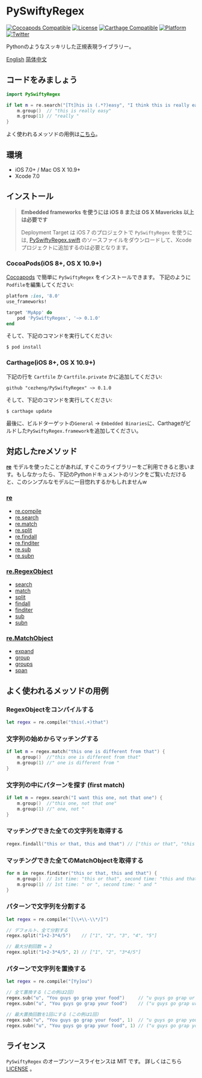 # PySwiftyRegex
[![Cocoapods Compatible](https://img.shields.io/cocoapods/v/PySwiftyRegex.svg)](https://cocoapods.org/pods/PySwiftyRegex)
[![License](https://img.shields.io/cocoapods/l/PySwiftyRegex.svg?style=flat&color=gray)](http://opensource.org/licenses/MIT)
[![Carthage Compatible](https://img.shields.io/badge/Carthage-compatible-4BC51D.svg?style=flat)](https://github.com/Carthage/Carthage)
[![Platform](https://img.shields.io/cocoapods/p/PySwiftyRegex.svg?style=flat)](http://cocoadocs.org/docsets/PySwiftyRegex)
[![Twitter](https://img.shields.io/badge/twitter-@AdamoCheng-blue.svg?style=flat)](http://twitter.com/AdamoCheng)

Pythonのようなスッキリした正規表現ライブラリー。

[English](https://github.com/cezheng/PySwiftyRegex/blob/master/README.md)
[简体中文](https://github.com/cezheng/PySwiftyRegex/blob/master/README-zh.md)

## コードをみましょう

```swift
import PySwiftyRegex

if let m = re.search("[Tt]his is (.*?)easy", "I think this is really easy!!!") {
	m.group()  // "this is really easy"
	m.group(1) // "really "
}
```
よく使われるメッソドの用例は[こちら](#more_usage)。

## 環境

- iOS 7.0+ / Mac OS X 10.9+
- Xcode 7.0

## インストール
> **Embedded frameworks を使うには iOS 8 または OS X Mavericks 以上は必要です**
>
> Deployment Target は iOS 7 のプロジェクトで `PySwiftyRegex` を使うには, [PySwiftyRegex.swift](https://github.com/cezheng/PySwiftyRegex/blob/master/PySwiftyRegex/PySwiftyRegex.swift) のソースファイルをダウンロードして、Xcodeプロジェクトに追加するのは必要となります。

### CocoaPods(iOS 8+, OS X 10.9+)
[Cocoapods](http://cocoapods.org/) で簡単に `PySwiftyRegex` をインストールできます。 下記のように`Podfile`を編集してください:

```ruby
platform :ios, '8.0'
use_frameworks!

target 'MyApp' do
	pod 'PySwiftyRegex', '~> 0.1.0'
end
```

そして、下記のコマンドを実行してください:

```bash
$ pod install
```

### Carthage(iOS 8+, OS X 10.9+)
下記の行を `Cartfile` か `Cartfile.private` かに追加してください:

```
github "cezheng/PySwiftyRegex" ~> 0.1.0
```
そして、下記のコマンドを実行してください:

```
$ carthage update
```
最後に、ビルドターゲットの`General` -> `Embedded Binaries`に、Carthageがビルドした`PySwiftyRegex.framework`を追加してください。

## 対応したreメソッド
[**re**](https://docs.python.org/2/library/re.html) モデルを使ったことがあれば, すぐこのライブラリーをご利用できると思います。もしなかったら、下記のPythonドキュメントのリンクをご覧いただけると、このシンプルなモデルに一目惚れするかもしれませんw
### [re](https://docs.python.org/2/library/re.html#module-contents)
* [re.compile](https://docs.python.org/2/library/re.html#re.compile)
* [re.search](https://docs.python.org/2/library/re.html#re.search)
* [re.match](https://docs.python.org/2/library/re.html#re.match)
* [re.split](https://docs.python.org/2/library/re.html#re.split)
* [re.findall](https://docs.python.org/2/library/re.html#re.findall)
* [re.finditer](https://docs.python.org/2/library/re.html#re.finditer)
* [re.sub](https://docs.python.org/2/library/re.html#re.sub)
* [re.subn](https://docs.python.org/2/library/re.html#re.subn)

### [re.RegexObject](https://docs.python.org/2/library/re.html#regular-expression-objects)
* [search](https://docs.python.org/2/library/re.html#re.RegexObject.search)
* [match](https://docs.python.org/2/library/re.html#re.RegexObject.match)
* [split](https://docs.python.org/2/library/re.html#re.RegexObject.split)
* [findall](https://docs.python.org/2/library/re.html#re.RegexObject.findall)
* [finditer](https://docs.python.org/2/library/re.html#re.RegexObject.finditer)
* [sub](https://docs.python.org/2/library/re.html#re.RegexObject.sub)
* [subn](https://docs.python.org/2/library/re.html#re.RegexObject.subn)

### [re.MatchObject](https://docs.python.org/2/library/re.html#match-objects)
* [expand](https://docs.python.org/2/library/re.html#re.MatchObject.expand)
* [group](https://docs.python.org/2/library/re.html#re.MatchObject.group)
* [groups](https://docs.python.org/2/library/re.html#re.MatchObject.groups)
* [span](https://docs.python.org/2/library/re.html#re.MatchObject.span)

## <a name="more_usage"></a>よく使われるメッソドの用例
### RegexObjectをコンパイルする
```swift
let regex = re.compile("this(.+)that")
```
### 文字列の始めからマッチングする
```swift
if let m = regex.match("this one is different from that") {
	m.group()  //"this one is different from that"
	m.group(1) //" one is different from "
}
```
### 文字列の中にパターンを探す (first match)
```swift
if let m = regex.search("I want this one, not that one") {
	m.group()  //"this one, not that one"
	m.group(1) //" one, not "
}
```
### マッチングできた全ての文字列を取得する
```swift
regex.findall("this or that, this and that") // ["this or that", "this and that"]
```
### マッチングできた全てのMatchObjectを取得する
```swift
for m in regex.finditer("this or that, this and that") {
	m.group()  // 1st time: "this or that", second time: "this and that"
	m.group(1) // 1st time: " or ", second time: " and "
}
```
### パターンで文字列を分割する
```swift
let regex = re.compile("[\\+\\-\\*/]")

// デフォルト、全て分割する
regex.split("1+2-3*4/5")    // ["1", "2", "3", "4", "5"]

// 最大分割回数 = 2
regex.split("1+2-3*4/5", 2) // ["1", "2", "3*4/5"]
```
### パターンで文字列を置換する
```swift
let regex = re.compile("[Yy]ou")

// 全て置換する (この例は2回)
regex.sub("u", "You guys go grap your food")     // "u guys go grap ur food"
regex.subn("u", "You guys go grap your food")    // ("u guys go grap ur food", 2)

// 最大置換回数を1回にする (この例は1回)
regex.sub("u", "You guys go grap your food", 1)  // "u guys go grap your food"
regex.subn("u", "You guys go grap your food", 1) // ("u guys go grap your food", 1)
```

## ライセンス

`PySwiftyRegex` のオープンソースライセンスは MIT です。 詳しくはこちら [LICENSE](https://github.com/cezheng/PySwiftyRegex/blob/master/LICENSE) 。